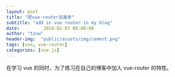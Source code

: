 ```yaml
---
layout: post
title: "把vue-router加進來"
subtitle: "add in vue router in my blog"
date:         2020-02-07 00:00:00
author: "tzuw"
header-img:  "public/assets/img/cement.png"
tags: [vue, vue-router]
categories: [vue.js]
---
```


在学习 vue 的同时，为了练习在自己的博客中加入 vue-router 的特性。
